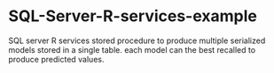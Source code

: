 # SQL-Server-R-services-example
SQL server R services stored procedure to produce multiple serialized models stored in a single table.
each model can the best recalled to produce predicted values.
